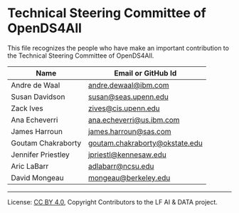 <!-- SPDX-License-Identifier: CC-BY-4.0 -->
<!-- Copyright Technical-Steering-Committee to the LF AI & DATA OpenDS4All project 2021. -->

# Technical Steering Committee of OpenDS4All

This file recognizes the people who have make an important contribution to the Technical Steering Committee of OpenDS4All.

| Name           | Email or GitHub Id |
| -------------- | -----------------
| Andre de Waal | andre.dewaal@ibm.com |
| Susan Davidson | susan@seas.upenn.edu |
| Zack Ives | zives@cis.upenn.edu |
| Ana Echeverri | ana.echeverri@us.ibm.com |
| James Harroun | james.harroun@sas.com |
| Goutam Chakraborty | goutam.chakraborty@okstate.edu |
| Jennifer Priestley | jpriestl@kennesaw.edu |
| Aric LaBarr | adlabarr@ncsu.edu |
| David Mongeau | mongeau@berkeley.edu |
	
----
License: [CC BY 4.0](https://creativecommons.org/licenses/by/4.0/),
Copyright Contributors to the LF AI & DATA project.
